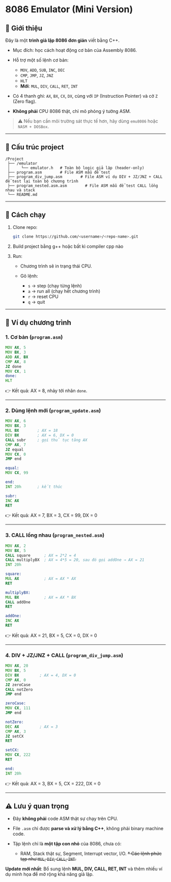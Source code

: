 # 8086 Emulator (Mini Version)

## 📌 Giới thiệu

Đây là một **trình giả lập 8086 đơn giản** viết bằng C++.

* Mục đích: học cách hoạt động cơ bản của Assembly 8086.
* Hỗ trợ một số lệnh cơ bản:

  * `MOV`, `ADD`, `SUB`, `INC`, `DEC`
  * `CMP`, `JMP`, `JZ`, `JNZ`
  * `HLT`
  * **Mới**: `MUL`, `DIV`, `CALL`, `RET`, `INT`

* Có 4 thanh ghi: `AX`, `BX`, `CX`, `DX`, cùng với `IP` (Instruction Pointer) và cờ `Z` (Zero flag).
* **Không phải** CPU 8086 thật, chỉ mô phỏng ý tưởng ASM.

> ⚠️ Nếu bạn cần môi trường sát thực tế hơn, hãy dùng `emu8086` hoặc `NASM + DOSBox`.

---

## 📂 Cấu trúc project

```
/Project
 ├── /emulator
 │     └── emulator.h   # Toàn bộ logic giả lập (header-only)
 ├── program.asm        # File ASM mẫu để test
 ├── program_div_jump.asm        # File ASM ví dụ DIV + JZ/JNZ + CALL để test lại toàn bộ chương trình
 ├── program_nested.asm.asm        # File ASM mẫu để test CALL lồng nhau và stack
 └── README.md

```

---

## 🚀 Cách chạy

1. Clone repo:

   ```bash
   git clone https://github.com/<username>/<repo-name>.git
   ```
2. Build project bằng g++ hoặc bất kì compiler cpp nào
3. Run:

   * Chương trình sẽ in trạng thái CPU.
   * Gõ lệnh:

     * `s` → step (chạy từng lệnh)
     * `a` → run all (chạy hết chương trình)
     * `r` → reset CPU
     * `q` → quit

---

## 📝 Ví dụ chương trình

### 1. Cơ bản (`program.asm`)
```asm
MOV AX, 5
MOV BX, 3
ADD AX, BX
CMP AX, 8
JZ done
MOV CX, 1
done:
HLT
```
👉 Kết quả: AX = 8, nhảy tới nhãn `done`.

---

### 2. Dùng lệnh mới (`program_update.asm`)
```asm
MOV AX, 6
MOV BX, 3
MUL BX        ; AX = 18
DIV BX        ; AX = 6, DX = 0
CALL subr     ; gọi thủ tục tăng AX
CMP AX, 7
JZ equal
MOV CX, 0
JMP end

equal:
MOV CX, 99

end:
INT 20h       ; kết thúc

subr:
INC AX
RET
```
👉 Kết quả: AX = 7, BX = 3, CX = 99, DX = 0

---

### 3. CALL lồng nhau (`program_nested.asm`)
```asm
MOV AX, 2
MOV BX, 5
CALL square      ; AX = 2*2 = 4
CALL multiplyBX  ; AX = 4*5 = 20, sau đó gọi addOne → AX = 21
INT 20h

square:
MUL AX           ; AX = AX * AX
RET

multiplyBX:
MUL BX           ; AX = AX * BX
CALL addOne
RET

addOne:
INC AX
RET
```
👉 Kết quả: AX = 21, BX = 5, CX = 0, DX = 0

---

### 4. DIV + JZ/JNZ + CALL (`program_div_jump.asm`)
```asm
MOV AX, 20
MOV BX, 5
DIV BX         ; AX = 4, DX = 0
CMP AX, 0
JZ zeroCase
CALL notZero
JMP end

zeroCase:
MOV CX, 111
JMP end

notZero:
DEC AX         ; AX = 3
CMP AX, 3
JZ setCX
RET

setCX:
MOV CX, 222
RET

end:
INT 20h
```
👉 Kết quả: AX = 3, BX = 5, CX = 222, DX = 0

---

## ⚠️ Lưu ý quan trọng

* Đây **không phải** code ASM thật sự chạy trên CPU.
* File `.asm` chỉ được **parse và xử lý bằng C++**, không phải binary machine code.
* Tập lệnh chỉ là **một tập con nhỏ** của 8086, chưa có:

  * RAM, Stack thật sự, Segment, Interrupt vector, I/O.
  ~~* Các lệnh phức tạp như `MUL`, `DIV`, `CALL`, `INT`.~~

**Update mới nhất**: Bổ sung lệnh **MUL, DIV, CALL, RET, INT** và thêm nhiều ví dụ minh họa để mở rộng khả năng giả lập.
